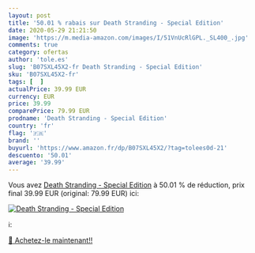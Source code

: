 ```yaml
---
layout: post
title: '50.01 % rabais sur Death Stranding - Special Edition'
date: 2020-05-29 21:21:50
image: 'https://m.media-amazon.com/images/I/51VnUcRlGPL._SL400_.jpg'
comments: true
category: ofertas
author: 'tole.es'
slug: 'B07SXL45X2-fr Death Stranding - Special Edition'
sku: 'B07SXL45X2-fr'
tags: [  ]
actualPrice: 39.99 EUR
currency: EUR
price: 39.99
comparePrice: 79.99 EUR
prodname: 'Death Stranding - Special Edition'
country: 'fr'
flag: '🇫🇷'
brand: ''
buyurl: 'https://www.amazon.fr/dp/B07SXL45X2/?tag=tolees0d-21'
descuento: '50.01'
average: '39.99'
---
```


Vous avez [Death Stranding - Special Edition](https://www.amazon.fr/dp/B07SXL45X2/?tag=tolees0d-21)  à  50.01 % de réduction, prix final  39.99 EUR (original: 79.99 EUR) ici:

[![Death Stranding - Special Edition](https://m.media-amazon.com/images/I/51VnUcRlGPL._SL400_.jpg)](https://www.amazon.fr/dp/B07SXL45X2/?tag=tolees0d-21)

ℹ️:


[🛒 Achetez-le maintenant!!](https://www.amazon.fr/dp/B07SXL45X2/?tag=tolees0d-21)
